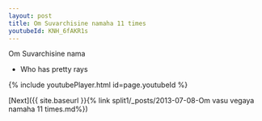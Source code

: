 ```yaml
---
layout: post
title: Om Suvarchisine namaha 11 times
youtubeId: KNH_6fAKR1s
---
```

 
 
Om Suvarchisine nama 
 
 -  Who has pretty rays 
 
  
 
  
 
 
 
 
 
 


{% include youtubePlayer.html id=page.youtubeId %}
 
[Next]({{ site.baseurl }}{% link  split1/_posts/2013-07-08-Om vasu vegaya namaha 11 times.md%})
 
